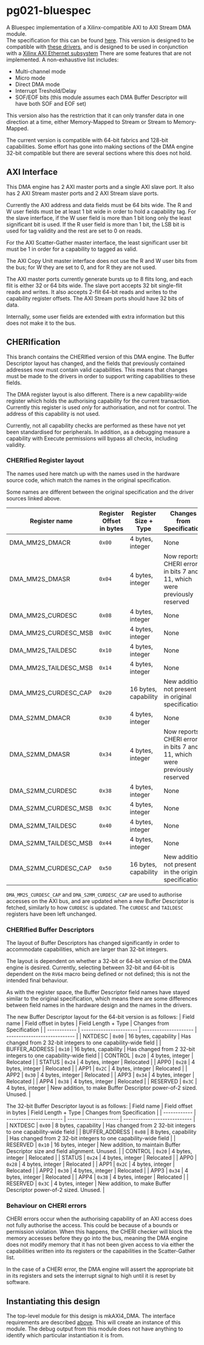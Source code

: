 # pg021-bluespec
A Bluespec implementation of a Xilinx-compatible AXI to AXI Stream DMA module.  
The specification for this can be found [here](https://www.xilinx.com/support/documentation/ip_documentation/axi_dma/v7_1/pg021_axi_dma.pdf).
This version is designed to be compatible with [these drivers](https://github.com/CTSRD-CHERI/FreeRTOS-Plus-TCP/tree/hmka2/portable/NetworkInterface/RISC-V),
and is designed to be used in conjunction with a [Xilinx AXI Ethernet subsystem](https://www.xilinx.com/support/documentation/ip_documentation/axi_ethernet/v7_1/pg138-axi-ethernet.pdf)
There are some features that are not implemented. A non-exhaustive list includes:
* Multi-channel mode
* Micro mode
* Direct DMA mode
* Interrupt Treshold/Delay
* SOF/EOF bits (this module assumes each DMA Buffer Descriptor will have both SOF and EOF set)

This version also has the restriction that it can only transfer data in one direction at a time, either Memory-Mapped to Stream or Stream to Memory-Mapped.

The current version is compatible with 64-bit fabrics and 128-bit capabilities.
Some effort has gone into making sections of the DMA engine 32-bit compatible
but there are several sections where this does not hold.


## AXI Interface
This DMA engine has 2 AXI master ports and a single AXI slave port.
It also has 2 AXI Stream master ports and 2 AXI Stream slave ports.

Currently the AXI address and data fields must be 64 bits wide.
The R and W user fields must be at least 1 bit wide in order to hold a capability tag.
For the slave interface, if the W user field is more than 1 bit long only the least significant bit
is used. If the R user field is more than 1 bit, the LSB bit is used for tag validity and the rest
are set to 0 on reads.

For the AXI Scatter-Gather master interface, the least significant user bit must be 1 in order for a
capability to tagged as valid.

The AXI Copy Unit master interface does not use the R and W user bits from the bus; for W they are
set to 0, and for R they are not used.

The AXI master ports currently generate bursts up to 8 flits long, and each flit is either
32 or 64 bits wide.
The slave port accepts 32 bit single-flit reads and writes. It also accepts 2-flit 64-bit reads and
writes to the capability register offsets.
The AXI Stream ports should have 32 bits of data.

Internally, some user fields are extended with extra information but this does not make it to the
bus.


## CHERIfication
This branch contains the CHERIfied version of this DMA engine.
The Buffer Descriptor layout has changed, and the fields that previously
contained addresses now must contain valid capabilities. This means that
changes must be made to the drivers in order to support writing capabilities to
these fields.

The DMA register layout is also different. There is a new capability-wide
register which holds the authorising capability for the current transaction.
Currently this register is used _only_ for authorisation, and not for control.
The address of this capability is not used.

Currently, not all capability checks are performed as these have not yet been
standardised for peripherals. In addition, as a debugging measure a
capability with Execute permissions will bypass all checks, including validity.


### CHERIfied Register layout
The names used here match up with the names used in the hardware source code,
which match the names in the original specification.

Some names are different between the original specification and the driver
sources linked above.


|  Register name        |  Register Offset in bytes  |  Register Size + Type  |  Changes from Specification  |
| -------------------   | -------------------------- | ---------------------- | ---------------------------- |
| DMA_MM2S_DMACR        |  `0x00`                    |  4 bytes, integer       |  None  |
| DMA_MM2S_DMASR        |  `0x04`                    |  4 bytes, integer       |  Now reports CHERI errors in bits 7 and 11, which were previously reserved  |
| DMA_MM2S_CURDESC      |  `0x08`                    |  4 bytes, integer       |  None  |
| DMA_MM2S_CURDESC_MSB  |  `0x0C`                    |  4 bytes, integer       |  None  |
| DMA_MM2S_TAILDESC     |  `0x10`                    |  4 bytes, integer       |  None  |
| DMA_MM2S_TAILDESC_MSB |  `0x14`                    |  4 bytes, integer       |  None  |
| DMA_MM2S_CURDESC_CAP  |  `0x20`                    |  16 bytes, capability    |  New addition not present in original specification  |
| DMA_S2MM_DMACR        |  `0x30`                    |  4 bytes, integer       |  None  |
| DMA_S2MM_DMASR        |  `0x34`                    |  4 bytes, integer       |  Now reports CHERI errors in bits 7 and 11, which were previously reserved  |
| DMA_S2MM_CURDESC      |  `0x38`                    |  4 bytes, integer       |  None  |
| DMA_S2MM_CURDESC_MSB  |  `0x3C`                    |  4 bytes, integer       |  None  |
| DMA_S2MM_TAILDESC     |  `0x40`                    |  4 bytes, integer       |  None  |
| DMA_S2MM_TAILDESC_MSB |  `0x44`                    |  4 bytes, integer       |  None  |
| DMA_S2MM_CURDESC_CAP  |  `0x50`                    |  16 bytes, capability    |  New addition not present in the original specification  |

`DMA_MM2S_CURDESC_CAP` and `DMA_S2MM_CURDESC_CAP` are used to authorise accesses on the AXI bus,
and are updated when a new Buffer Descriptor is fetched, similarly to how `CURDESC` is updated.
The `CURDESC` and `TAILDESC` registers have been left unchanged.

### CHERIfied Buffer Descriptors
The layout of Buffer Descriptors has changed significantly in order to accommodate capabilities,
which are larger than 32-bit integers.

The layout is dependent on whether a 32-bit or 64-bit version of the DMA engine is desired.
Currently, selecting between 32-bit and 64-bit is dependent on the `RV64` macro being defined
or not defined; this is not the intended final behaviour.

As with the register space, the Buffer Descriptor field names have stayed similar to the original
specification, which means there are some differences between field names in the hardware design and
the names in the drivers.

The new Buffer Descriptor layout for the 64-bit version is as follows:
|  Field name      |  Field offset in bytes  |  Field Length + Type  |  Changes from Specification  |
| ------------     | ----------------------- | --------------------- | ---------------------------- |
|  NXTDESC         |  `0x00`                 |  16 bytes, capability |  Has changed from 2 32-bit integers to one capability-wide field  |
|  BUFFER_ADDRESS  |  `0x10`                 |  16 bytes, capability |  Has changed from 2 32-bit integers to one capability-wide field  |
|  CONTROL         |  `0x20`                 |  4 bytes, integer     |  Relocated  |
|  STATUS          |  `0x24`                 |  4 bytes, integer     |  Relocated  |
|  APP0            |  `0x28`                 |  4 bytes, integer     |  Relocated  |
|  APP1            |  `0x2C`                 |  4 bytes, integer     |  Relocated  |
|  APP2            |  `0x30`                 |  4 bytes, integer     |  Relocated  |
|  APP3            |  `0x34`                 |  4 bytes, integer     |  Relocated  |
|  APP4            |  `0x38`                 |  4 bytes, integer     |  Relocated  |
|  RESERVED        |  `0x3C`                 |  4 bytes, integer     |  New addition, to make Buffer Descriptor power-of-2 sized. Unused.  |


The 32-bit Buffer Descriptor layout is as follows:
|  Field name      |  Field offset in bytes  |  Field Length + Type  |  Changes from Specification  |
| ------------     | ----------------------- | --------------------- | ---------------------------- |
|  NXTDESC         |  `0x00`                 |  8 bytes, capability |  Has changed from 2 32-bit integers to one capability-wide field  |
|  BUFFER_ADDRESS  |  `0x08`                 |  8 bytes, capability |  Has changed from 2 32-bit integers to one capability-wide field  |
|  RESERVED        |  `0x10`                 |  16 bytes, integer    |  New addition, to maintain Buffer Descriptor size and field alignment. Unused. |
|  CONTROL         |  `0x20`                 |  4 bytes, integer     |  Relocated  |
|  STATUS          |  `0x24`                 |  4 bytes, integer     |  Relocated  |
|  APP0            |  `0x28`                 |  4 bytes, integer     |  Relocated  |
|  APP1            |  `0x2C`                 |  4 bytes, integer     |  Relocated  |
|  APP2            |  `0x30`                 |  4 bytes, integer     |  Relocated  |
|  APP3            |  `0x34`                 |  4 bytes, integer     |  Relocated  |
|  APP4            |  `0x38`                 |  4 bytes, integer     |  Relocated  |
|  RESERVED        |  `0x3C`                 |  4 bytes, integer     |  New addition, to make Buffer Descriptor power-of-2 sized. Unused.  |


### Behaviour on CHERI errors
CHERI errors occur when the authorising capability of an AXI access does not fully authorise the
access. This could be because of a bounds or permission violation. When this happens, the CHERI
checker will block the memory accesses before they go into the bus, meaning the DMA engine does not
modify memory that it has not been given access to via either the capabilities written into its
registers or the capabilities in the Scatter-Gather list.

In the case of a CHERI error, the DMA engine will assert the appropriate bit in its registers and
sets the interrupt signal to high until it is reset by software.



## Instantiating this design
The top-level module for this design is mkAXI4_DMA. The interface requirements are described [above](#axi-interface).
This will create an instance of this module.
The debug output from this module does not have anything to identify which particular instantiation it is from.




